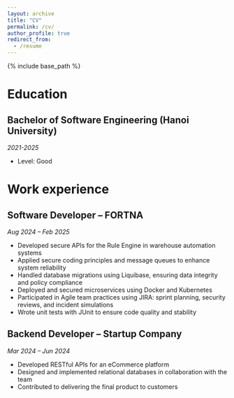 ```yaml
---
layout: archive
title: "CV"
permalink: /cv/
author_profile: true
redirect_from:
  - /resume
---
```


{% include base_path %}

# Education

## Bachelor of Software Engineering (Hanoi University)
_2021-2025_
- Level: Good


# Work experience

## Software Developer – FORTNA
_Aug 2024 – Feb 2025_
- Developed secure APIs for the Rule Engine in warehouse automation systems
- Applied secure coding principles and message queues to enhance system reliability
- Handled database migrations using Liquibase, ensuring data integrity and policy compliance
- Deployed and secured microservices using Docker and Kubernetes
- Participated in Agile team practices using JIRA: sprint planning, security reviews, and incident simulations
- Wrote unit tests with JUnit to ensure code quality and stability

## Backend Developer – Startup Company 
_Mar 2024 – Jun 2024_
- Developed RESTful APIs for an eCommerce platform
- Designed and implemented relational databases in collaboration with the team
- Contributed to delivering the final product to customers
